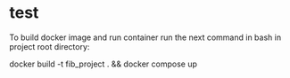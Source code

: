 # test
To build docker image and run container run the next command in bash in project root directory:

docker build -t fib_project . && docker compose up